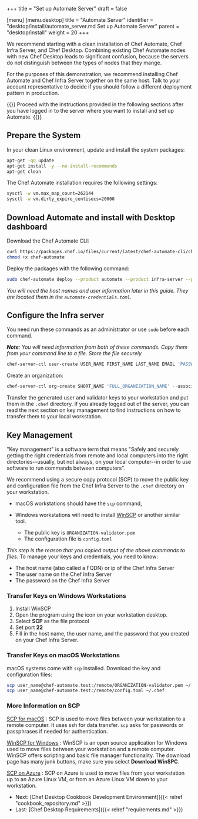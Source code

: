 +++
title = "Set up Automate Server"
draft = false

[menu]
  [menu.desktop]
    title = "Automate Server"
    identifier = "desktop/install/automate_server.md Set up Automate Server"
    parent = "desktop/install"
    weight = 20
+++

We recommend starting with a clean installation of Chef Automate, Chef Infra Server, and Chef Desktop. Combining existing Chef Automate nodes with new Chef Desktop leads to significant confusion, because the servers do not distinguish between the types of nodes that they mange.

For the purposes of this demonstration, we recommend installing Chef Automate and Chef Infra Server together on the same host. Talk to your account representative to decide if you should follow a different deployment pattern in production.

{{<note>}}
Proceed with the instructions provided in the following sections after you have logged in to the server where you want to install and set up Automate.
{{</note>}}

## Prepare the System

In your clean Linux environment, update and install the system packages:

```bash
apt-get -qq update
apt-get install -y --no-install-recommends
apt-get clean
```

The Chef Automate installation requires the following settings:

```bash
sysctl -w vm.max_map_count=262144
sysctl -w vm.dirty_expire_centisecs=20000
```

## Download Automate and install with Desktop dashboard

Download the Chef Automate CLI:

```bash
curl https://packages.chef.io/files/current/latest/chef-automate-cli/chef-automate_linux_amd64.zip | gunzip - > chef-automate
chmod +x chef-automate
```

Deploy the packages with the following command:

```bash
sudo chef-automate deploy --product automate --product infra-server --product desktop --accept-terms-and-mlsa
```

*You will need the host names and user information later in this guide. They are located them in the `automate-credentials.toml`.*

## Configure the Infra server

You need run these commands as an administrator or use `sudo` before each command.

***Note**: You will need information from both of these commands. Copy them from your command line to a file. Store the file securely.*

```powershell
chef-server-ctl user-create USER_NAME FIRST_NAME LAST_NAME EMAIL 'PASSWORD' --filename USER_NAME.pem
```

Create an organization:

```powershell
chef-server-ctl org-create SHORT_NAME 'FULL_ORGANIZATION_NAME' --association_user USER_NAME --filename ORGANIZATION-validator.pem
```

Transfer the generated user and validator keys to your workstation and put them in the `.chef` directory. If you already logged out of the server, you can read the next section on key management to find instructions on how to transfer them to your local workstation.

## Key Management

"Key management" is a software term that means "Safely and securely getting the right credentials from remote and local computers into the right directories--usually, but not always, on your local computer--in order to use software to run commands between computers".

We recommend using a secure copy protocol (SCP) to move the public key and configuration file from the Chef Infra Server to the `.chef` directory on your workstation.

- macOS workstations should have the `scp` command,
- Windows workstations will need to install [WinSCP](https://winscp.net/eng/index.php) or another similar tool.

  - The public key is `ORGANIZATION-validator.pem`
  - The configuration file is `config.toml`

*This step is the reason that you copied output of the above commands to files.* To manage your keys and credentials, you need to know:

- The host name (also called a FQDN) or ip of the Chef Infra Server
- The user name on the Chef Infra Server
- The password on the Chef Infra Server

### Transfer Keys on Windows Workstations

1. Install WinSCP
1. Open the program using the icon on your workstation desktop.
1. Select **SCP** as the file protocol
1. Set port **22**
1. Fill in the host name, the user name, and the password that you created on your Chef Infra Server.

### Transfer Keys on macOS Workstations

macOS systems come with `scp` installed. Download the key and configuration files:

```bash
scp user_name@chef-automate.test:/remote/ORGANIZATION-validator.pem ~/.chef
scp user_name@chef-automate.test:/remote/config.toml ~/.chef
```

### More Information on SCP

[SCP for macOS](https://linuxize.com/post/how-to-use-scp-command-to-securely-transfer-files/)
: SCP is used to move files between your workstation to a remote computer. It uses ssh for data transfer. `scp` asks for passwords or passphrases if needed for authentication.

[WinSCP for Windows](https://winscp.net/index.php)
: WinSCP is an open source application for Windows used to move files between your workstation and a remote computer. WinSCP offers scripting and basic file manager functionality. The download page has many junk buttons, make sure you select **Download WinSPC**.

[SCP on Azure](https://docs.microsoft.com/azure/virtual-machines/linux/copy-files-to-linux-vm-using-scp)
: SCP on Azure is used to move files from your workstation up to an Azure Linux VM, or from an Azure Linux VM down to your workstation.

- Next: [Chef Desktop Cookbook Development Environment]({{< relref "cookbook_repository.md" >}})
- Last: [Chef Desktop Requirements]({{< relref "requirements.md" >}})
